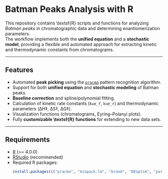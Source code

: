 # Batman Peaks Analysis with R

This repository contains \textsf{R} scripts and functions for analyzing *Batman peaks* in chromatographic data and determining enantiomerization parameters.  
The workflow implements both the **unified equation** and a **stochastic model**, providing a flexible and automated approach for extracting kinetic and thermodynamic constants from chromatograms.

---

## Features

- Automated **peak picking** using the [`pracma`](https://cran.r-project.org/package=pracma) pattern recognition algorithm.
- Support for both **unified equation** and **stochastic modeling** of Batman peaks.
- **Baseline correction** and spline/polynomial fitting.
- Calculation of kinetic rate constants (`kue_f`, `kue_r`) and thermodynamic parameters (ΔH‡, ΔS‡, ΔG‡).
- Visualization functions (chromatograms, Eyring–Polanyi plots).
- Fully **customizable \textsf{R} functions** for extending to new data sets.

---

## Requirements

- [R](https://cran.r-project.org/) (>= 4.0.0)  
- [RStudio](https://posit.co/) (recommended)  
- Required R packages:  
  ```r
  install.packages(c("pracma", "minpack.lm", "broom", "DEoptim", "parallel", "gamlss.dist"))
